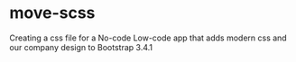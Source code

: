 # move-scss
Creating a css file for a No-code Low-code app that adds modern css and our company design to Bootstrap 3.4.1

